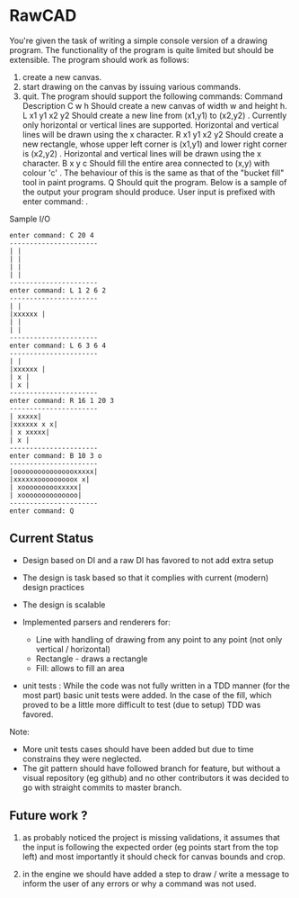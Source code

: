 # RawCAD

You're given the task of writing a simple console version of a drawing program. The functionality of the
program is quite limited but should be extensible. The program should work as follows:
1. create a new canvas.
2. start drawing on the canvas by issuing various commands.
3. quit.
The program should support the following commands:
Command Description
C w h Should create a new canvas of width w and height h.
L x1 y1 x2 y2
Should create a new line from (x1,y1) to (x2,y2) . Currently only
horizontal or vertical lines are supported. Horizontal and vertical lines will be
drawn using the x character.
R x1 y1 x2 y2
Should create a new rectangle, whose upper left corner is (x1,y1) and
lower right corner is (x2,y2) . Horizontal and vertical lines will be drawn
using the x character.
B x y c Should fill the entire area connected to (x,y) with colour 'c' . The
behaviour of this is the same as that of the "bucket fill" tool in paint programs.
Q Should quit the program.
Below is a sample of the output your program should produce. User input is prefixed with
enter command: .

Sample I/O
```
enter command: C 20 4
----------------------
| |
| |
| |
| |
----------------------
enter command: L 1 2 6 2
----------------------
| |
|xxxxxx |
| |
| |
----------------------
enter command: L 6 3 6 4
----------------------
| |
|xxxxxx |
| x |
| x |
----------------------
enter command: R 16 1 20 3
----------------------
| xxxxx|
|xxxxxx x x|
| x xxxxx|
| x |
----------------------
enter command: B 10 3 o
----------------------
|oooooooooooooooxxxxx|
|xxxxxxooooooooox x|
| xoooooooooxxxxx|
| xoooooooooooooo|
----------------------
enter command: Q
```

## Current Status

- Design based on DI and a raw DI has favored to not add extra setup 
- The design is task based so that it complies with current (modern) design practices
- The design is scalable 
- Implemented parsers and renderers for: 
   - Line with handling of drawing from any point to any point (not only vertical / horizontal)
   - Rectangle - draws a rectangle 
   - Fill: allows to fill an area 

- unit tests : 
While the code was not fully written in a TDD manner (for the most part) basic unit tests were added.
In the case of the fill, which proved to be a little more difficult to test (due to setup) TDD was favored.

Note: 
   - More unit tests cases should have been added but due to time constrains they were neglected.
   - The git pattern should have followed branch for feature, but without a visual repository (eg github)
and no other contributors it was decided to go with straight commits to master branch.

## Future work ?

1. as probably noticed the project is missing validations, it assumes that the input is following 
the expected order (eg points start from the top left) and most importantly it should check for canvas 
bounds and crop.

2. in the engine we should have added a step to draw / write a message to inform the user of 
any errors or why a command was not used. 

